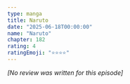 ```yaml
---
type: manga
title: Naruto
date: "2025-06-18T00:00:00"
name: "Naruto"
chapter: 182
rating: 4
ratingEmoji: "⭐️⭐️⭐️⭐️"
---
```


_[No review was written for this episode]_